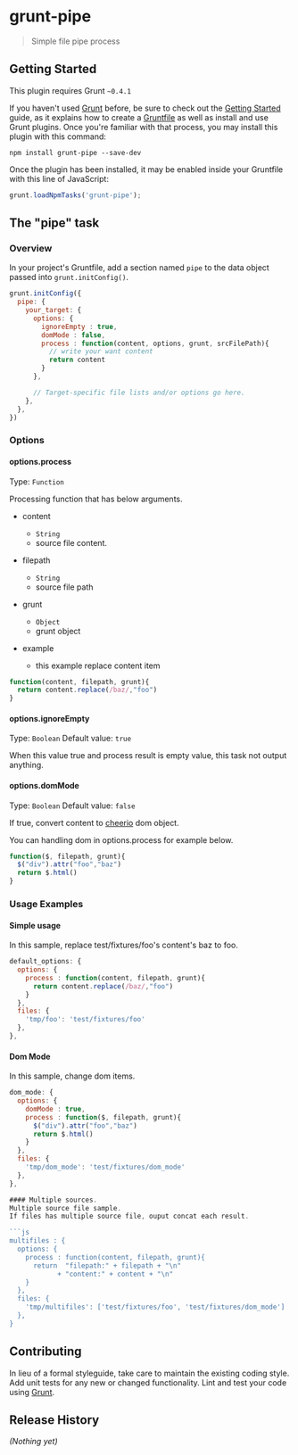 # grunt-pipe

> Simple file pipe process

## Getting Started
This plugin requires Grunt `~0.4.1`

If you haven't used [Grunt](http://gruntjs.com/) before, be sure to check out the [Getting Started](http://gruntjs.com/getting-started) guide, as it explains how to create a [Gruntfile](http://gruntjs.com/sample-gruntfile) as well as install and use Grunt plugins. Once you're familiar with that process, you may install this plugin with this command:

```shell
npm install grunt-pipe --save-dev
```

Once the plugin has been installed, it may be enabled inside your Gruntfile with this line of JavaScript:

```js
grunt.loadNpmTasks('grunt-pipe');
```

## The "pipe" task

### Overview
In your project's Gruntfile, add a section named `pipe` to the data object passed into `grunt.initConfig()`.

```js
grunt.initConfig({
  pipe: {
    your_target: {
      options: {
        ignoreEmpty : true,
        domMode : false,
        process : function(content, options, grunt, srcFilePath){
          // write your want content
          return content
        }
      },

      // Target-specific file lists and/or options go here.
    },
  },
})
```

### Options

#### options.process
Type: `Function`

Processing function that has below arguments.
- content
  - `String`
  - source file content.
- filepath
  - `String`
  - source file path
- grunt
  - `Object`
  - grunt object

- example
  - this example replace content item
```javascript
function(content, filepath, grunt){
  return content.replace(/baz/,"foo")
}
```


#### options.ignoreEmpty
Type: `Boolean`
Default value: `true`

When this value true and process result is empty value, this task not output anything.

#### options.domMode
Type: `Boolean`
Default value: `false`

If true, convert content to [cheerio](https://npmjs.org/package/cheerio) dom object.

You can handling dom in options.process for example below.

```javascript
function($, filepath, grunt){
  $("div").attr("foo","baz")
  return $.html()
}
```

### Usage Examples
#### Simple usage
In this sample, replace test/fixtures/foo's content's baz to foo.

```js
default_options: {
  options: {
    process : function(content, filepath, grunt){
      return content.replace(/baz/,"foo")
    }
  },
  files: {
    'tmp/foo': 'test/fixtures/foo'
  },
},
```

#### Dom Mode
In this sample, change dom items.

```js
dom_mode: {
  options: {
    domMode : true,
    process : function($, filepath, grunt){
      $("div").attr("foo","baz")
      return $.html()
    }
  },
  files: {
    'tmp/dom_mode': 'test/fixtures/dom_mode'
  },
},

#### Multiple sources.
Multiple source file sample.
If files has multiple source file, ouput concat each result.

```js
multifiles : {
  options: {
    process : function(content, filepath, grunt){
      return  "filepath:" + filepath + "\n"
            + "content:" + content + "\n"
    }
  },
  files: {
    'tmp/multifiles': ['test/fixtures/foo', 'test/fixtures/dom_mode']
  },
}
```


## Contributing
In lieu of a formal styleguide, take care to maintain the existing coding style. Add unit tests for any new or changed functionality. Lint and test your code using [Grunt](http://gruntjs.com/).

## Release History
_(Nothing yet)_
